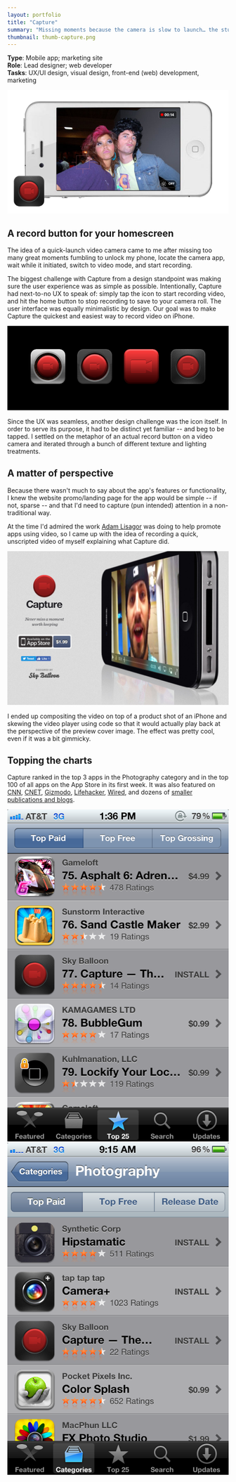 ```yaml
---
layout: portfolio
title: "Capture"
summary: "Missing moments because the camera is slow to launch… the stuff of nightmares for parents. That's where Capture came in."
thumbnail: thumb-capture.png
---
```


**Type**: Mobile app; marketing site  
**Role**: Lead designer; web developer  
**Tasks**: UX/UI design, visual design, front-end (web) development, marketing

<img src="/capture/hero.png" data-action="zoom">

## A record button for your homescreen

The idea of a quick-launch video camera came to me after missing too many great moments fumbling to unlock my phone, locate the camera app, wait while it initiated, switch to video mode, and start recording.

The biggest challenge with Capture from a design standpoint was making sure the user experience was as simple as possible. Intentionally, Capture had next-to-no UX to speak of: simply tap the icon to start recording video, and hit the home button to stop recording to save to your camera roll. The user interface was equally minimalistic by design. Our goal was to make Capture the quickest and easiest way to record video on iPhone.

<img src="/capture/icons.png" data-action="zoom">

Since the UX was seamless, another design challenge was the icon itself. In order to serve its purpose, it had to be distinct yet familiar -- and beg to be tapped. I settled on the metaphor of an actual record button on a video camera and iterated through a bunch of different texture and lighting treatments.

## A matter of perspective

Because there wasn't much to say about the app's features or functionality, I knew the website promo/landing page for the app would be simple -- if not, sparse -- and that I'd need to capture (pun intended) attention in a non-traditional way.

At the time I'd admired the work [Adam Lisagor](http://adamlisagor.com) was doing to help promote apps using video, so I came up with the idea of recording a quick, unscripted video of myself explaining what Capture did.

<img src="/capture/website.jpg" data-action="zoom">

I ended up compositing the video on top of a product shot of an iPhone and skewing the video player using code so that it would actually play back at the perspective of the preview cover image. The effect was pretty cool, even if it was a bit gimmicky.

## Topping the charts

Capture ranked in the top 3 apps in the Photography category and in the top 100 of all apps on the App Store in its first week. It was also featured on [CNN](http://www.cnn.com/2011/TECH/web/07/20/useful.apps.sites.tools/index.html), [CNET](https://www.cnet.com/news/record-video-in-an-instant-with-capture-app/), [Gizmodo](https://gizmodo.com/5818925/captures-big-fat-video-icon-starts-recording-as-soon-as-its-pressed), [Lifehacker](https://lifehacker.com/5819454/add-an-instant-record-button-to-your-home-screen-and-never-miss-the-money-shot), [Wired](https://www.wired.com/2011/07/capture-app-a-record-button-for-your-home-screen/), and dozens of [smaller publications and blogs](https://www.macstories.net/reviews/capture-the-fastest-app-to-record-video-on-your-iphone/).

<img src="/capture/IMG_0151.PNG" data-action="zoom">
<img src="/capture/IMG_0198.PNG" data-action="zoom">
